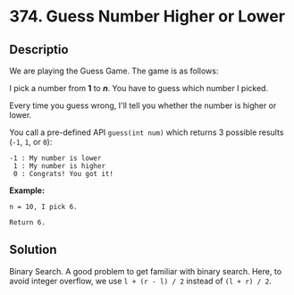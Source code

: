 # 374. Guess Number Higher or Lower

## Descriptio

We are playing the Guess Game. The game is as follows:

I pick a number from **1** to ***n***. You have to guess which number I picked.

Every time you guess wrong, I'll tell you whether the number is higher or lower.

You call a pre-defined API `guess(int num)` which returns 3 possible results (`-1`, `1`, or `0`):

```text
-1 : My number is lower
 1 : My number is higher
 0 : Congrats! You got it!
```

**Example:**

```text
n = 10, I pick 6.

Return 6.
```

## Solution

Binary Search. A good problem to get familiar with binary search. Here, to avoid integer overflow, we use `l + (r - l) / 2` instead of `(l + r) / 2`.
